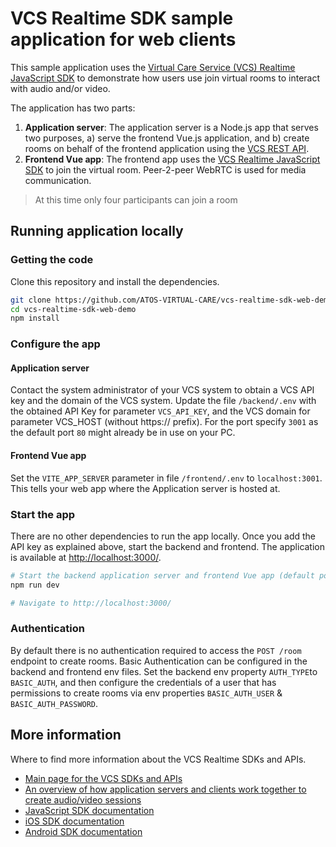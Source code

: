 # VCS Realtime SDK sample application for web clients

This sample application uses the [Virtual Care Service (VCS) Realtime JavaScript SDK](https://sdk.virtualcareservices.net/) to demonstrate how users use join virtual rooms to interact with audio and/or video.

The application has two parts:

1. **Application server**: The application server is a Node.js app that serves two purposes, a) serve the frontend Vue.js application, and b) create rooms on behalf of the frontend application using the [VCS REST API](https://sdk.virtualcareservices.net/sdks/rest/).
2. **Frontend Vue app**: The frontend app uses the [VCS Realtime JavaScript SDK](https://sdk.virtualcareservices.net/) to join the virtual room. Peer-2-peer WebRTC is used for media communication.

> At this time only four participants can join a room

## Running application locally

### Getting the code

Clone this repository and install the dependencies.

```bash
git clone https://github.com/ATOS-VIRTUAL-CARE/vcs-realtime-sdk-web-demo
cd vcs-realtime-sdk-web-demo
npm install
```

### Configure the app

#### Application server

Contact the system administrator of your VCS system to obtain a VCS API key and the domain of the VCS system. Update the file `/backend/.env` with the obtained API Key for parameter `VCS_API_KEY`, and the VCS domain for parameter VCS_HOST (without https:// prefix). For the port specify `3001` as the default port `80` might already be in use on your PC.

#### Frontend Vue app

Set the `VITE_APP_SERVER` parameter in file `/frontend/.env` to `localhost:3001`. This tells your web app where the Application server is hosted at.

### Start the app

There are no other dependencies to run the app locally. Once you add the API key as explained above, start the backend and frontend. The application is available at <http://localhost:3000/>.

```bash
# Start the backend application server and frontend Vue app (default port 3000)
npm run dev

# Navigate to http://localhost:3000/
```

### Authentication

By default there is no authentication required to access the `POST /room` endpoint to create rooms. Basic Authentication can be configured in the backend and frontend env files. Set the backend env property `AUTH_TYPE`to `BASIC_AUTH`, and then configure the credentials of a user that has permissions to create rooms via env properties `BASIC_AUTH_USER` & `BASIC_AUTH_PASSWORD`.

## More information

Where to find more information about the VCS Realtime SDKs and APIs.

- [Main page for the VCS SDKs and APIs](https://sdk.virtualcareservices.net/)
- [An overview of how application servers and clients work together to create audio/video sessions](https://sdk.virtualcareservices.net/guide/#overview)
- [JavaScript SDK documentation](https://sdk.virtualcareservices.net/sdks/js/)
- [iOS  SDK documentation](https://sdk.virtualcareservices.net/sdks/ios/)
- [Android SDK documentation](https://sdk.virtualcareservices.net/sdks/android/)
